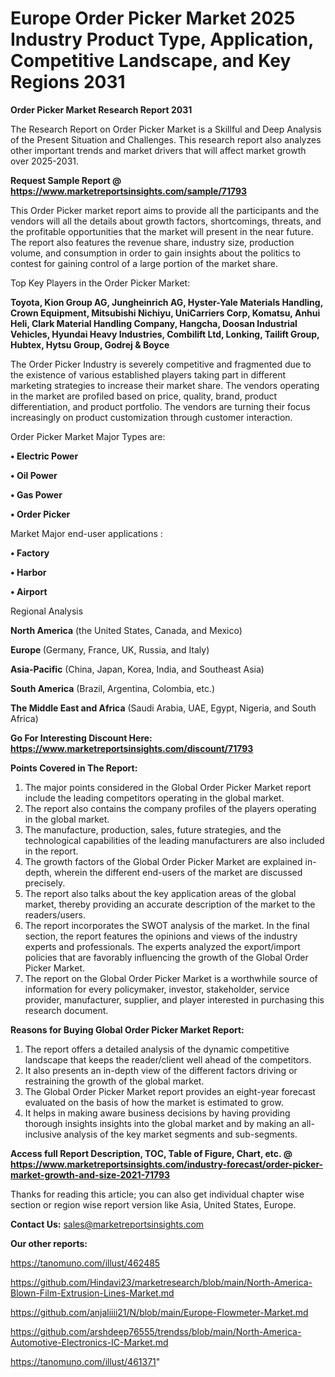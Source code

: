 # Europe Order Picker Market 2025 Industry Product Type, Application, Competitive Landscape, and Key Regions 2031

<strong>Order Picker Market Research Report 2031</strong>

The Research Report on Order Picker Market is a Skillful and Deep Analysis of the Present Situation and Challenges. This research report also analyzes other important trends and market drivers that will affect market growth over 2025-2031.

<strong>Request Sample Report @ <a href=https://www.marketreportsinsights.com/sample/71793>https://www.marketreportsinsights.com/sample/71793</a></strong>

This Order Picker market report aims to provide all the participants and the vendors will all the details about growth factors, shortcomings, threats, and the profitable opportunities that the market will present in the near future. The report also features the revenue share, industry size, production volume, and consumption in order to gain insights about the politics to contest for gaining control of a large portion of the market share.

Top Key Players in the Order Picker Market:

<strong>Toyota, Kion Group AG, Jungheinrich AG, Hyster-Yale Materials Handling, Crown Equipment, Mitsubishi Nichiyu, UniCarriers Corp, Komatsu, Anhui Heli, Clark Material Handling Company, Hangcha, Doosan Industrial Vehicles, Hyundai Heavy Industries, Combilift Ltd, Lonking, Tailift Group, Hubtex, Hytsu Group, Godrej & Boyce</strong>

The Order Picker Industry is severely competitive and fragmented due to the existence of various established players taking part in different marketing strategies to increase their market share. The vendors operating in the market are profiled based on price, quality, brand, product differentiation, and product portfolio. The vendors are turning their focus increasingly on product customization through customer interaction.

Order Picker Market Major Types are:

<strong>• Electric Power

• Oil Power

• Gas Power

• Order Picker</strong>

Market Major end-user applications :

<strong>• Factory

• Harbor

• Airport</strong>

Regional Analysis

</u><strong><b>North America</b></strong> (the United States, Canada, and Mexico)

<strong><b>Europe </b></strong>(Germany, France, UK, Russia, and Italy)

<strong><b>Asia-Pacific</b></strong> (China, Japan, Korea, India, and Southeast Asia)

<strong><b>South America</b></strong> (Brazil, Argentina, Colombia, etc.)

<strong><b>The Middle East and Africa</b></strong> (Saudi Arabia, UAE, Egypt, Nigeria, and South Africa)

<strong>Go For Interesting Discount Here: <a href=https://www.marketreportsinsights.com/discount/71793>https://www.marketreportsinsights.com/discount/71793</a></strong>

<strong>Points Covered in The Report:</strong>
<ol>
  <li>The major points considered in the Global Order Picker Market report include the leading competitors operating in the global market.</li>
  <li>The report also contains the company profiles of the players operating in the global market.</li>
  <li>The manufacture, production, sales, future strategies, and the technological capabilities of the leading manufacturers are also included in the report.</li>
  <li>The growth factors of the Global Order Picker Market are explained in-depth, wherein the different end-users of the market are discussed precisely.</li>
  <li>The report also talks about the key application areas of the global market, thereby providing an accurate description of the market to the readers/users.</li>
  <li>The report incorporates the SWOT analysis of the market. In the final section, the report features the opinions and views of the industry experts and professionals. The experts analyzed the export/import policies that are favorably influencing the growth of the Global Order Picker Market.</li>
  <li>The report on the Global Order Picker Market is a worthwhile source of information for every policymaker, investor, stakeholder, service provider, manufacturer, supplier, and player interested in purchasing this research document.</li>
</ol>
<strong>Reasons for Buying Global Order Picker Market Report:</strong>

<ol>
  <li>The report offers a detailed analysis of the dynamic competitive landscape that keeps the reader/client well ahead of the competitors.</li>
  <li>It also presents an in-depth view of the different factors driving or restraining the growth of the global market.</li>
  <li>The Global Order Picker Market report provides an eight-year forecast evaluated on the basis of how the market is estimated to grow.</li>
  <li>It helps in making aware business decisions by having providing thorough insights insights into the global market and by making an all-inclusive analysis of the key market segments and sub-segments.</li>
</ol>
<strong>Access full Report Description, TOC, Table of Figure, Chart, etc. @ <a href=https://www.marketreportsinsights.com/industry-forecast/order-picker-market-growth-and-size-2021-71793>https://www.marketreportsinsights.com/industry-forecast/order-picker-market-growth-and-size-2021-71793</a></strong>


Thanks for reading this article; you can also get individual chapter wise section or region wise report version like Asia, United States, Europe.

<strong>Contact Us:</strong>
sales@marketreportsinsights.com

<strong>Our other reports:</strong>

<a href=https://tanomuno.com/illust/462485>https://tanomuno.com/illust/462485</a>

<a href=https://github.com/Hindavi23/marketresearch/blob/main/North-America-Blown-Film-Extrusion-Lines-Market.md>https://github.com/Hindavi23/marketresearch/blob/main/North-America-Blown-Film-Extrusion-Lines-Market.md</a>

<a href=https://github.com/anjaliiii21/N/blob/main/Europe-Flowmeter-Market.md>https://github.com/anjaliiii21/N/blob/main/Europe-Flowmeter-Market.md</a>

<a href=https://github.com/arshdeep76555/trendss/blob/main/North-America-Automotive-Electronics-IC-Market.md>https://github.com/arshdeep76555/trendss/blob/main/North-America-Automotive-Electronics-IC-Market.md</a>

<a href=https://tanomuno.com/illust/461371>https://tanomuno.com/illust/461371</a>"
